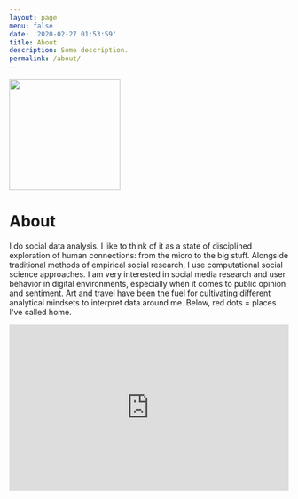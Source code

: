 ```yaml
---
layout: page
menu: false
date: '2020-02-27 01:53:59'
title: About
description: Some description.
permalink: /about/
---
```


<img class="img-rounded" src="foto_pipe.jpg" width="200">

# About

I do social data analysis. I like to think of it as a state of disciplined exploration of human connections: from the micro to the big stuff. Alongside traditional methods of empirical social research, I use computational social science approaches. I am very interested in social media research and user behavior in digital environments, especially when it comes to public opinion and sentiment. Art and travel have been the fuel for cultivating different analytical mindsets to interpret data around me. Below, red dots = places I've called home.

<iframe src="https://felipevillota.com/wp-content/uploads/2024/04/mapp.html" width="100%" height="300" style="border: none; overflow: hidden;"></iframe>
